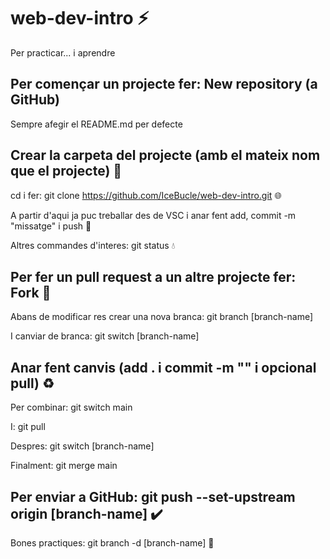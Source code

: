 # web-dev-intro :zap:

Per practicar... i aprendre

## Per començar un projecte fer: New repository (a GitHub)

Sempre afegir el README.md per defecte

## Crear la carpeta del projecte (amb el mateix nom que el projecte) :open_file_folder:

cd i fer: git clone https://github.com/IceBucle/web-dev-intro.git :globe_with_meridians:

A partir d'aqui ja puc treballar des de VSC i anar fent add, commit -m "missatge" i push :penguin:

Altres commandes d'interes: git status	:droplet:

## Per fer un pull request a un altre projecte fer: Fork :trident:

Abans de modificar res crear una nova branca: git branch [branch-name]

I canviar de branca: git switch [branch-name]

## Anar fent canvis (add . i commit -m "" i opcional pull) :recycle:

Per combinar: git switch main 

I: git pull

Despres: git switch [branch-name]

Finalment: git merge main 

## Per enviar a GitHub: git push --set-upstream origin [branch-name] :heavy_check_mark:

Bones practiques: git branch -d [branch-name] :compass: